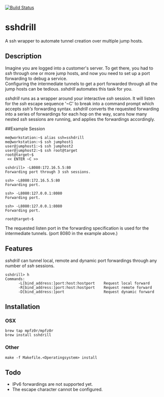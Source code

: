 
[![Build Status](https://travis-ci.org/mpfz0r/sshdrill.svg?branch=master)](https://travis-ci.org/mpfz0r/sshdrill)

# sshdrill
A ssh wrapper to automate tunnel creation over multiple jump hosts.


## Description

Imagine you are logged into a customer's server.
To get there, you had to *ssh* through one or more jump hosts, and now you need to set up a port forwarding to debug a service.  
Configuring the intermediate tunnels to get a port forwarded through all the jump hosts can be tedious.
*sshdrill* automates this task for you.

*sshdrill* runs as a wrapper around your interactive *ssh* session.  It will listen for the *ssh* escape sequence '~C' to break into a command prompt which
accepts *ssh's* forwarding syntax.
*sshdrill* converts the requested forwarding into a series of forwardings for each hop on the way, scans how many nested *ssh* sessions are running, and applies the forwardings accordingly.


##Example Session

```
me@workstation:~$ alias ssh=sshdrill
me@workstation:~$ ssh jumphost1
user@jumphost1:~$ ssh jumphost2
user@jumphost2:~$ ssh root@target
root@target~$ 
 << ENTER ~C >>
 
sshdrill> -L8080:172.16.5.5:80
Forwarding port through 3 ssh sessions.

ssh> -L8080:172.16.5.5:80
Forwarding port.

ssh> -L8080:127.0.0.1:8080
Forwarding port.

ssh> -L8080:127.0.0.1:8080
Forwarding port.

root@target~$ 

```

The requested listen port in the forwarding specification is used for the intermediate tunnels. (port 8080 in the example above.)

## Features
*sshdrill* can tunnel local, remote and dynamic port forwardings through any number of *ssh* sessions.

```
sshdrill> h
Commands:
      -L[bind_address:]port:host:hostport    Request local forward
      -R[bind_address:]port:host:hostport    Request remote forward
      -D[bind_address:]port                  Request dynamic forward   
```
 
## Installation
### OSX
```
brew tap mpfz0r/mpfz0r
brew install sshdrill
```
### Other
```
make -f Makefile.<Operatingsystem> install
```

## Todo
 * IPv6 forwardings are not supported yet.
 * The escape character cannot be configured.
